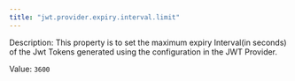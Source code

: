 ```yaml
---
title: "jwt.provider.expiry.interval.limit"
---
```


Description: This property is to set the maximum expiry Interval(in seconds) of the Jwt Tokens generated using the configuration in the JWT Provider.

Value: `3600`
